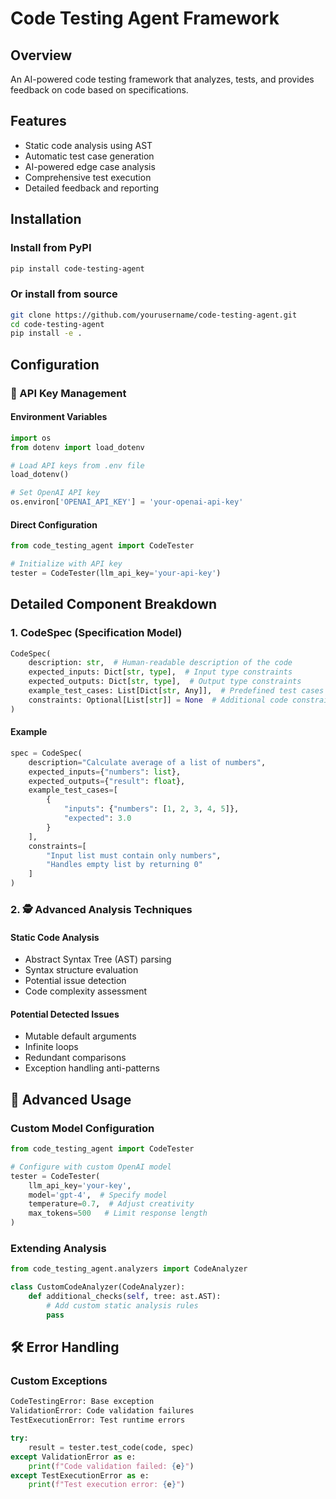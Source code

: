 # Code Testing Agent Framework

## Overview
An AI-powered code testing framework that analyzes, tests, and provides feedback on code based on specifications.

## Features
- Static code analysis using AST
- Automatic test case generation
- AI-powered edge case analysis
- Comprehensive test execution
- Detailed feedback and reporting

## Installation

### Install from PyPI
```bash
pip install code-testing-agent
```

### Or install from source
```bash
git clone https://github.com/yourusername/code-testing-agent.git
cd code-testing-agent
pip install -e .
```

## Configuration

### 🔑 API Key Management

#### Environment Variables
```python
import os
from dotenv import load_dotenv

# Load API keys from .env file
load_dotenv()

# Set OpenAI API key
os.environ['OPENAI_API_KEY'] = 'your-openai-api-key'
```

#### Direct Configuration
```python
from code_testing_agent import CodeTester

# Initialize with API key
tester = CodeTester(llm_api_key='your-api-key')
```

## Detailed Component Breakdown

### 1. CodeSpec (Specification Model)
```python
CodeSpec(
    description: str,  # Human-readable description of the code
    expected_inputs: Dict[str, type],  # Input type constraints
    expected_outputs: Dict[str, type],  # Output type constraints
    example_test_cases: List[Dict[str, Any]],  # Predefined test cases
    constraints: Optional[List[str]] = None  # Additional code constraints
)
```

#### Example
```python 
spec = CodeSpec(
    description="Calculate average of a list of numbers",
    expected_inputs={"numbers": list},
    expected_outputs={"result": float},
    example_test_cases=[
        {
            "inputs": {"numbers": [1, 2, 3, 4, 5]},
            "expected": 3.0
        }
    ],
    constraints=[
        "Input list must contain only numbers",
        "Handles empty list by returning 0"
    ]
)
```

### 2. 🕵️ Advanced Analysis Techniques

#### Static Code Analysis

- Abstract Syntax Tree (AST) parsing
- Syntax structure evaluation
- Potential issue detection
- Code complexity assessment

#### Potential Detected Issues

- Mutable default arguments
- Infinite loops
- Redundant comparisons
- Exception handling anti-patterns

## 🚀 Advanced Usage

### Custom Model Configuration
```python
from code_testing_agent import CodeTester
```

```python
# Configure with custom OpenAI model
tester = CodeTester(
    llm_api_key='your-key',
    model='gpt-4',  # Specify model
    temperature=0.7,  # Adjust creativity
    max_tokens=500   # Limit response length
)
```

### Extending Analysis
```python
from code_testing_agent.analyzers import CodeAnalyzer

class CustomCodeAnalyzer(CodeAnalyzer):
    def additional_checks(self, tree: ast.AST):
        # Add custom static analysis rules
        pass
```

## 🛠 Error Handling

### Custom Exceptions

```python
CodeTestingError: Base exception
ValidationError: Code validation failures
TestExecutionError: Test runtime errors
```

```python
try:
    result = tester.test_code(code, spec)
except ValidationError as e:
    print(f"Code validation failed: {e}")
except TestExecutionError as e:
    print(f"Test execution error: {e}")
```